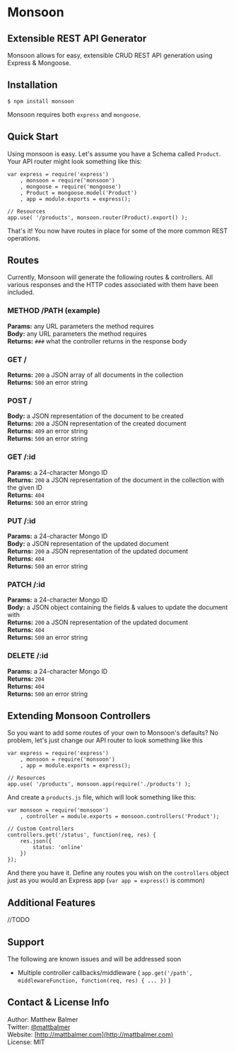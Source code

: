 # Monsoon
## Extensible REST API Generator

Monsoon allows for easy, extensible CRUD REST API generation using Express & Mongoose.

## Installation

    $ npm install monsoon
    
Monsoon requires both `express` and `mongoose`.

## Quick Start

Using monsoon is easy. Let's assume you have a Schema called `Product`. Your API router might look something like this:

    var express = require('express')
        , monsoon = require('monsoon')
        , mongoose = require('mongoose')
        , Product = mongoose.model('Product')
        , app = module.exports = express();

    // Resources
    app.use( '/products', monsoon.router(Product).export() );

That's it! You now have routes in place for some of the more common REST operations.

## Routes

Currently, Monsoon will generate the following routes & controllers. All various responses and the HTTP codes associated with them have been included.

### METHOD /PATH (example)
**Params:** any URL parameters the method requires  
**Body:** any URL parameters the method requires  
**Returns:** `###` what the controller returns in the response body

### GET /
**Returns:** `200` a JSON array of all documents in the collection  
**Returns:** `500` an error string

### POST /
**Body:** a JSON representation of the document to be created  
**Returns:** `200` a JSON representation of the created document  
**Returns:** `409` an error string  
**Returns:** `500` an error string

### GET /:id
**Params:** a 24-character Mongo ID  
**Returns:** `200` a JSON representation of the document in the collection with the given ID  
**Returns:** `404`  
**Returns:** `500` an error string

### PUT /:id
**Params:** a 24-character Mongo ID  
**Body:** a JSON representation of the updated document  
**Returns:** `200` a JSON representation of the updated document  
**Returns:** `404`  
**Returns:** `500` an error string

### PATCH /:id
**Params:** a 24-character Mongo ID  
**Body:** a JSON object containing the fields & values to update the document with  
**Returns:** `200` a JSON representation of the updated document  
**Returns:** `404`  
**Returns:** `500` an error string

### DELETE /:id
**Params:** a 24-character Mongo ID  
**Returns:** `204`  
**Returns:** `404`  
**Returns:** `500` an error string

## Extending Monsoon Controllers

So you want to add some routes of your own to Monsoon's defaults? No problem, let's just change our API router to look something like this

    var express = require('express')
        , monsoon = require('monsoon')
        , app = module.exports = express();

    // Resources
    app.use( '/products', monsoon.app(require('./products') );

And create a `products.js` file, which will look something like this:

    var monsoon = require('monsoon')
        , controller = module.exports = monsoon.controllers('Product');

    // Custom Controllers
    controllers.get('/status', function(req, res) {
        res.json({
            status: 'online'
        })
    });

And there you have it. Define any routes you wish on the `controllers` object just as you would an Express app (`var app = express()` is common)

## Additional Features

//TODO

## Support

The following are known issues and will be addressed soon

* Multiple controller callbacks/middleware ( `app.get('/path', middlewareFunction, function(req, res) { ... })` )

## Contact & License Info

Author: Matthew Balmer  
Twitter: [@mattbalmer](http://twitter.com/mattbalmer)  
Website: [http://mattbalmer.com](http://mattbalmer.com)  
License: MIT
